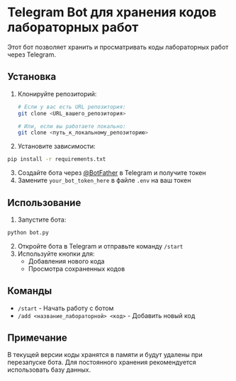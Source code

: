 # Telegram Bot для хранения кодов лабораторных работ

Этот бот позволяет хранить и просматривать коды лабораторных работ через Telegram.

## Установка

1. Клонируйте репозиторий:
   ```bash
   # Если у вас есть URL репозитория:
   git clone <URL_вашего_репозитория>
   
   # Или, если вы работаете локально:
   git clone <путь_к_локальному_репозиторию>
   ```

2. Установите зависимости:
```bash
pip install -r requirements.txt
```

3. Создайте бота через [@BotFather](https://t.me/botfather) в Telegram и получите токен
4. Замените `your_bot_token_here` в файле `.env` на ваш токен

## Использование

1. Запустите бота:
```bash
python bot.py
```

2. Откройте бота в Telegram и отправьте команду `/start`
3. Используйте кнопки для:
   - Добавления нового кода
   - Просмотра сохраненных кодов

## Команды

- `/start` - Начать работу с ботом
- `/add <название_лабораторной> <код>` - Добавить новый код

## Примечание

В текущей версии коды хранятся в памяти и будут удалены при перезапуске бота. Для постоянного хранения рекомендуется использовать базу данных. 